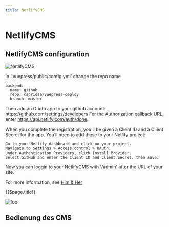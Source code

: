 ```yaml
---
title: NetlifyCMS
---
```

# NetlifyCMS

## NetlifyCMS configuration

![NetlifyCMS](/.vuepress/dist/vuepress-deploy.jpg)

In '.vuepress/public/config.yml' change the repo name

```
backend:
  name: github
  repo: capriosa/vuepress-deploy
  branch: master
```

Then add an Oauth app to your github account: https://github.com/settings/developers
For the Authorization callback URL, enter https://api.netlify.com/auth/done.

When you complete the registration, you’ll be given a Client ID and a Client Secret for the app. You’ll need to add these to your Netlify project:

```
Go to your Netlify dashboard and click on your project.
Navigate to Settings > Access control > OAuth.
Under Authentication Providers, click Install Provider.
Select GitHub and enter the Client ID and Client Secret, then save.
```

Now you can loggin to your NetlifyCMS with '/admin' after the URL of your site.

For more information, see [Him & Her](https://himandher.me)

{{$page.title}}

<div class="highlighted">
    <TextMagic/>
</div>
<img :src="$withBase('/logo.png')" alt="foo">

## Bedienung des CMS
